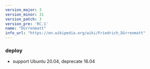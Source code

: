 ```yaml
---
version_major: 3
version_minor: 31
version_patch: 3
version_pre: 'RC.1'
name: "Dürrenmatt"
info_url: "https://en.wikipedia.org/wiki/Friedrich_Dürrenmatt"
---
```


### deploy
     
- support Ubuntu 20.04, deprecate 16.04

